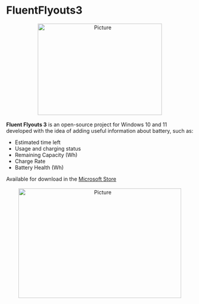# FluentFlyouts3
<div align="center">
<img src="https://store-images.s-microsoft.com/image/apps.53594.14436146049906152.9703ac33-c8cb-40b2-aa39-532232c8672a.f44ffacd-b7da-4d5b-8173-32de09137646" alt="Picture" style="display:block; margin: 0 auto; height:247px; width:334px"><br>
</div>
<b>Fluent Flyouts 3</b> is an open-source project for Windows 10 and 11 developed with the idea of adding useful information about battery, such as:
<ul>
    <li>Estimated time left</li>
    <li>Usage and charging status</li>
    <li>Remaining Capacity (Wh)</li>
    <li>Charge Rate</li>
    <li>Battery Health (Wh)</li>
</ul>
Available for download in the <a href="https://apps.microsoft.com/store/detail/fluent-flyouts-battery-preview/9NWXR2MKSNX7">Microsoft Store</a><br><br>


<div align="center">

<img src="https://i.redd.it/3j05rtarxys91.png" alt="Picture" style="display: block; margin: 0 auto; height:296px; width:438px"/>
</div>
